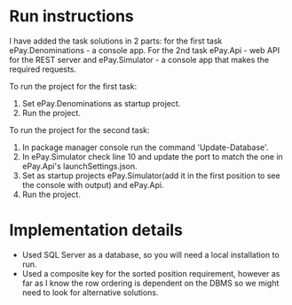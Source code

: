 # Run instructions
I have added the task solutions in 2 parts: for the first task ePay.Denominations - a console app. For the 2nd task ePay.Api - web API for the REST server and ePay.Simulator - a console app that makes the required requests.

To run the project for the first task:
 1. Set ePay.Denominations as startup project.
 2. Run the project.

To run the project for the second task:
1. In package manager console run the command 'Update-Database'.
2. In ePay.Simulator check line 10 and update the port to match the one in ePay.Api's launchSettings.json.
3.  Set as startup projects ePay.Simulator(add it in the first position to see the console with output) and ePay.Api.
4.  Run the project.

# Implementation details

 - Used SQL Server as a database, so you will need a local installation to run.
 - Used a composite key for the sorted position requirement, however as far as I know the row ordering is dependent on the DBMS so we might need to look for alternative solutions.
 